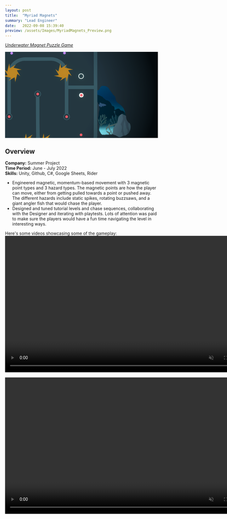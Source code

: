 ```yaml
---
layout: post
title:  "Myriad Magnets"
summary: "Lead Engineer"
date:   2022-09-08 15:39:40
preview: /assets/Images/MyriadMagnets_Preview.png
---
```


[_Underwater Magnet Puzzle Game_](https://dwagon6.itch.io/myriad-magnets)

![Picture 1](/assets/Images/MyriadMagnets_Full.png)

## Overview
**Company:** Summer Project<br>
**Time Period:** June - July 2022<br>
**Skills:** Unity, Github, C#, Google Sheets, Rider<br>

- Engineered magnetic, momentum-based movement with 3 magnetic point types and 3 hazard types. The magnetic points are how the player can move, either from getting pulled towards a point or pushed away. The different hazards include static spikes, rotating buzzsaws, and a giant angler fish that would chase the player.
- Designed and tuned tutorial levels and chase sequences, collaborating with the Designer and iterating with playtests. Lots of attention was paid to make sure the players would have a fun time navigating the level in interesting ways.

Here's some videos showcasing some of the gameplay: <br>
<video width="800" height="450" autoplay loop controls muted>
   <source type="video/mp4" src="/assets/Videos/MyriadMagnets_Clip1.mp4">
</video>

<video width="800" height="450" autoplay loop controls muted>
   <source type="video/mp4" src="/assets/Videos/MyriadMagnets_Clip2.mp4">
</video>
